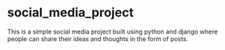 # social_media_project
This is a simple social media project built using python and django where people can share their ideas and thoughts in the form of posts.
